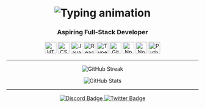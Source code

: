 <h1 align="center">
  <img src="https://readme-typing-svg.herokuapp.com?font=Fira+Code&size=28&duration=2000&pause=1000&color=9A9AFC&center=true&vCenter=true&width=600&lines=Hi%2C+I'm+Winterr+%F0%9F%91%8B;Welcome+to+my+GitHub+Profile!" alt="Typing animation" />
</h1>

<h3 align="center">Aspiring Full-Stack Developer</h3>

<p align="center">
  <img src="https://cdn.jsdelivr.net/gh/devicons/devicon/icons/html5/html5-original.svg" height="30" alt="HTML" />
  <img src="https://cdn.jsdelivr.net/gh/devicons/devicon/icons/css3/css3-original.svg" height="30" alt="CSS" />
  <img src="https://cdn.jsdelivr.net/gh/devicons/devicon/icons/javascript/javascript-original.svg" height="30" alt="JavaScript" />
  <img src="https://cdn.jsdelivr.net/gh/devicons/devicon/icons/react/react-original.svg" height="30" alt="React" />
  <img src="https://cdn.jsdelivr.net/gh/devicons/devicon/icons/typescript/typescript-original.svg" height="30" alt="TypeScript" />
  <img src="https://cdn.jsdelivr.net/gh/devicons/devicon/icons/git/git-original.svg" height="30" alt="Git" />
  <img src="https://cdn.jsdelivr.net/gh/devicons/devicon/icons/npm/npm-original-wordmark.svg" height="30" alt="Npm" />
  <img src="https://cdn.jsdelivr.net/gh/devicons/devicon/icons/nodejs/nodejs-original.svg" height="30" alt="Node.js" />
  <img src="https://cdn.jsdelivr.net/gh/devicons/devicon/icons/python/python-original.svg" height="30" alt="Python" />
</p>

---

<p align="center">
  <img src="https://streak-stats.demolab.com?user=Winterr4077&theme=tokyonight" alt="GitHub Streak" />
</p>

<p align="center">
  <img src="https://github-readme-stats.vercel.app/api?username=Winterr4077&show_icons=true&theme=tokyonight&hide_border=false&border_radius=10" alt="GitHub Stats" />
</p>

---

<p align="center">
  <a href="https://discord.com/users/922820920882626571" target="_blank">
    <img src="https://img.shields.io/badge/Discord-Winterr4077%230000-5865F2?style=for-the-badge&logo=discord&logoColor=white" alt="Discord Badge" />
  </a>
  <a href="https://x.com/Winterr4077" target="_blank">
    <img src="https://img.shields.io/badge/Twitter-%40Winterr4077-1DA1F2?style=for-the-badge&logo=twitter&logoColor=white" alt="Twitter Badge" />
  </a>
</p>
